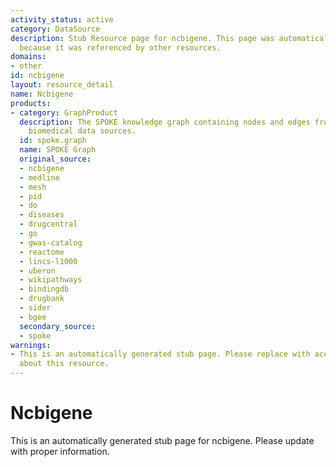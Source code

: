 ```yaml
---
activity_status: active
category: DataSource
description: Stub Resource page for ncbigene. This page was automatically generated
  because it was referenced by other resources.
domains:
- other
id: ncbigene
layout: resource_detail
name: Ncbigene
products:
- category: GraphProduct
  description: The SPOKE knowledge graph containing nodes and edges from multiple
    biomedical data sources.
  id: spoke.graph
  name: SPOKE Graph
  original_source:
  - ncbigene
  - medline
  - mesh
  - pid
  - do
  - diseases
  - drugcentral
  - go
  - gwas-catalog
  - reactome
  - lincs-l1000
  - uberon
  - wikipathways
  - bindingdb
  - drugbank
  - sider
  - bgee
  secondary_source:
  - spoke
warnings:
- This is an automatically generated stub page. Please replace with accurate information
  about this resource.
---
```

# Ncbigene

This is an automatically generated stub page for ncbigene. Please update with proper information.